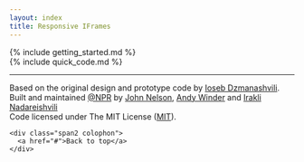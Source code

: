 ```yaml
---
layout: index
title: Responsive IFrames
---
```


<div class="contentArea">
  <div class="row-fluid">
    <div class="span5">
      {% include getting_started.md %}
    </div>
    <div class="span7">    
      {% include quick_code.md %}
    </div>
  </div>
</div>

<div class="pageFooter">

  <hr>
    
  <span class="copyright">
  Based on the original design and prototype code by <a href="https://github.com/ioseb">Ioseb Dzmanashvili</a>. Built and maintained
  <a href="http://github.com/npr/" target="_blank">@NPR</a> by <a href="https://github.com/johnymonster">John Nelson</a>,
  <a href="https://github.com/awinder">Andy Winder</a> and <a href="https://github.com/inadarei">Irakli Nadareishvili</a>
  </span>
  
  <div class="row-fluid">
    <div class="span10 license">
    Code licensed under The MIT License (<a href="http://opensource.org/licenses/mit-license.php">MIT</a>). 
    </div>
    
    <div class="span2 colophon">
      <a href="#">Back to top</a>
    </div>
  </div>
</div>
